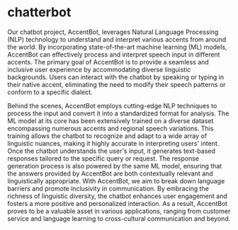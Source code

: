 # chatterbot

Our chatbot project, AccentBot, leverages Natural Language Processing (NLP) technology to understand and interpret various accents from 
around the world. By incorporating state-of-the-art machine learning (ML) models, AccentBot can effectively process and interpret speech 
input in different accents. The primary goal of AccentBot is to provide a seamless and inclusive user experience by accommodating diverse 
linguistic backgrounds. Users can interact with the chatbot by speaking or typing in their native accent, eliminating the need to modify 
their speech patterns or conform to a specific dialect.

Behind the scenes, AccentBot employs cutting-edge NLP techniques to process the input and convert it into a standardized format for analysis. 
The ML model at its core has been extensively trained on a diverse dataset encompassing numerous accents and regional speech variations. 
This training allows the chatbot to recognize and adapt to a wide array of linguistic nuances, making it highly accurate in interpreting 
users' intent. Once the chatbot understands the user's input, it generates text-based responses tailored to the specific query or request. 
The response generation process is also powered by the same ML model, ensuring that the answers provided by AccentBot are both contextually 
relevant and linguistically appropriate. With AccentBot, we aim to break down language barriers and promote inclusivity in communication.
By embracing the richness of linguistic diversity, the chatbot enhances user engagement and fosters a more positive and personalized 
interaction. As a result, AccentBot proves to be a valuable asset in various applications, ranging from customer service and language 
learning to cross-cultural communication and beyond.
